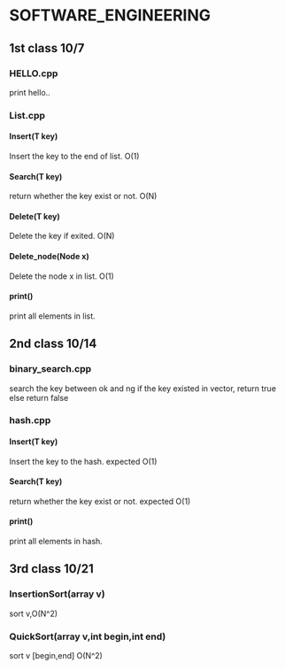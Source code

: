 # SOFTWARE_ENGINEERING
## 1st class 10/7
### HELLO.cpp
print hello.. 

### List.cpp
#### Insert(T key)
Insert the key to the end of list. O(1)

#### Search(T key)
return whether the key exist or not. O(N)

#### Delete(T key)
Delete the key if exited. O(N)

#### Delete_node(Node x)
Delete the node x in list. O(1)

#### print()
print all elements in list.


## 2nd class 10/14
### binary_search.cpp
search the key between ok and ng
if the key existed in vector, return true else return false

### hash.cpp
#### Insert(T key)
Insert the key to the hash. expected O(1)

#### Search(T key)
return whether the key exist or not.  expected O(1)

#### print()
print all elements in hash.


## 3rd class  10/21
### InsertionSort(array v)
sort v,O(N^2)

### QuickSort(array v,int begin,int end)
sort v [begin,end]  O(N^2)